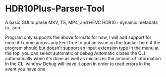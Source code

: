 # HDR10Plus-Parser-Tool
A basic GUI to parse MKV, TS, MP4, and HEVC HDR10+ dynamic metadata to .json

Program only supports the above formats for now, I will add support for more if I come across any
Feel free to put an issue on the tracker here if the program should but doesn't support an input extension type
In the menu at the top, you can select automatic or debug
Automatic closes the CLI automatically when it's done as well as minimizes the amount of information in the CLI window
Debug will leave it open in order to read errors in the event you have one
